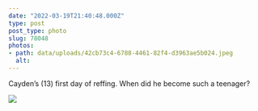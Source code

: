 ```yaml
---
date: "2022-03-19T21:40:48.000Z"
type: post 
post_type: photo
slug: 78048
photos: 
- path: data/uploads/42cb73c4-6788-4461-82f4-d3963ae5b024.jpeg
  alt: 
---
```

Cayden’s (13) first day of reffing. When did he become such a teenager?


![](https://brandontreb.com/data/uploads/42cb73c4-6788-4461-82f4-d3963ae5b024.jpeg)
